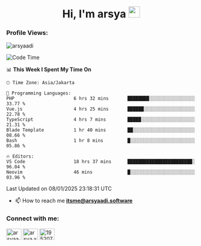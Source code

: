 <h1 align="center">Hi, I'm arsya 
  <img src="https://media.giphy.com/media/hvRJCLFzcasrR4ia7z/giphy.gif" width="30px"/>
</h1>

<p align="left"> <h3>Profile Views:</h3> <img src="https://komarev.com/ghpvc/?username=arsyaadi&label=Profile%20views&color=0e75b6&style=flat" alt="arsyaadi" /> </p>

<!--START_SECTION:waka-->
![Code Time](http://img.shields.io/badge/Code%20Time-3%2C587%20hrs%207%20mins-blue)

📊 **This Week I Spent My Time On** 

```text
🕑︎ Time Zone: Asia/Jakarta

💬 Programming Languages: 
PHP                      6 hrs 32 mins       ████████░░░░░░░░░░░░░░░░░   33.77 % 
Vue.js                   4 hrs 25 mins       ██████░░░░░░░░░░░░░░░░░░░   22.78 % 
TypeScript               4 hrs 7 mins        █████░░░░░░░░░░░░░░░░░░░░   21.31 % 
Blade Template           1 hr 40 mins        ██░░░░░░░░░░░░░░░░░░░░░░░   08.66 % 
Bash                     1 hr 8 mins         █░░░░░░░░░░░░░░░░░░░░░░░░   05.86 % 

🔥 Editors: 
VS Code                  18 hrs 37 mins      ████████████████████████░   96.04 % 
Neovim                   46 mins             █░░░░░░░░░░░░░░░░░░░░░░░░   03.96 % 
```


 Last Updated on 08/01/2025 23:18:31 UTC
<!--END_SECTION:waka-->

- 📫 How to reach me **itsme@arsyaadi.software**


<h3 align="left">Connect with me:</h3>
<p align="left">
<a href="https://linkedin.com/in/arsyaadi" target="blank"><img align="center" src="https://raw.githubusercontent.com/rahuldkjain/github-profile-readme-generator/master/src/images/icons/Social/linked-in-alt.svg" alt="arsyaadi" height="30" width="40" /></a>
<a href="https://fb.com/arsya.xkz" target="blank"><img align="center" src="https://raw.githubusercontent.com/rahuldkjain/github-profile-readme-generator/master/src/images/icons/Social/facebook.svg" alt="arsya.xkz" height="30" width="40" /></a>
<a href="https://stackoverflow.com/users/19520749" target="blank"><img align="center" src="https://raw.githubusercontent.com/rahuldkjain/github-profile-readme-generator/master/src/images/icons/Social/stack-overflow.svg" alt="19520749" height="30" width="40" /></a>
</p>
